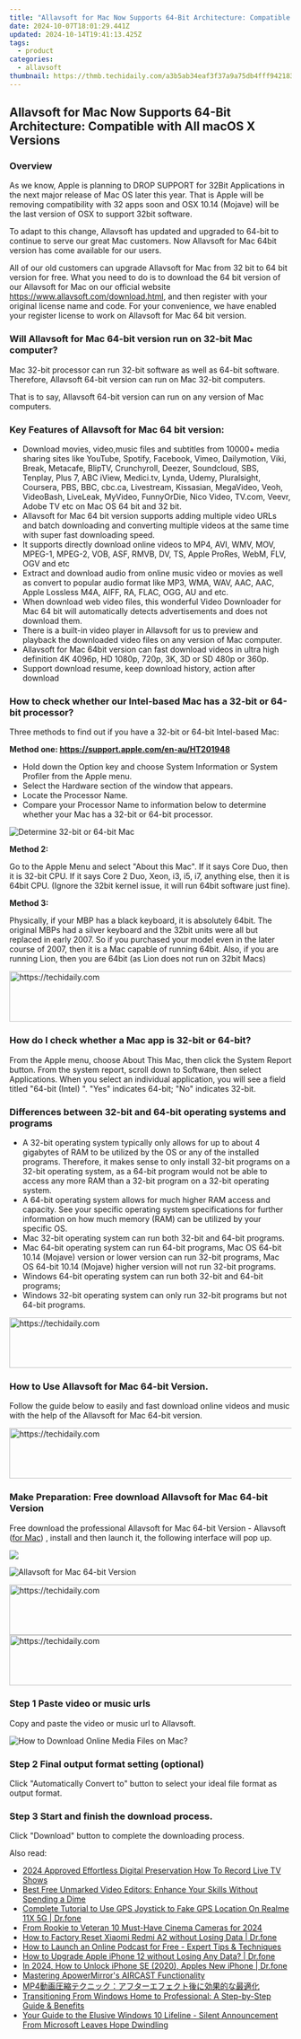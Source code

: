 ```yaml
---
title: "Allavsoft for Mac Now Supports 64-Bit Architecture: Compatible with All macOS X Versions"
date: 2024-10-07T18:01:29.441Z
updated: 2024-10-14T19:41:13.425Z
tags:
  - product
categories:
  - allavsoft
thumbnail: https://thmb.techidaily.com/a3b5ab34eaf3f37a9a75db4fff942183c1ae755ba8565a3523ea779e463db4b2.jpg
---
```


## Allavsoft for Mac Now Supports 64-Bit Architecture: Compatible with All macOS X Versions

### Overview

As we know, Apple is planning to DROP SUPPORT for 32Bit Applications in the next major release of Mac OS later this year. That is Apple will be removing compatibility with 32 apps soon and OSX 10.14 (Mojave) will be the last version of OSX to support 32bit software.

To adapt to this change, Allavsoft has updated and upgraded to 64-bit to continue to serve our great Mac customers. Now Allavsoft for Mac 64bit version has come available for our users.

All of our old customers can upgrade Allavsoft for Mac from 32 bit to 64 bit version for free. What you need to do is to download the 64 bit version of our Allavsoft for Mac on our official website [](https://tools.techidaily.com/allavsoft/products/)<https://www.allavsoft.com/download.html>, and then register with your original license name and code. For your convenience, we have enabled your register license to work on Allavsoft for Mac 64 bit version.

### Will Allavsoft for Mac 64-bit version run on 32-bit Mac computer?

Mac 32-bit processor can run 32-bit software as well as 64-bit software. Therefore, Allavsoft 64-bit version can run on Mac 32-bit computers.

That is to say, Allavsoft 64-bit version can run on any version of Mac computers.

### Key Features of Allavsoft for Mac 64 bit version:

* Download movies, video,music files and subtitles from 10000+ media sharing sites like YouTube, Spotify, Facebook, Vimeo, Dailymotion, Viki, Break, Metacafe, BlipTV, Crunchyroll, Deezer, Soundcloud, SBS, Tenplay, Plus 7, ABC iView, Medici.tv, Lynda, Udemy, Pluralsight, Coursera, PBS, BBC, cbc.ca, Livestream, Kissasian, MegaVideo, Veoh, VideoBash, LiveLeak, MyVideo, FunnyOrDie, Nico Video, TV.com, Veevr, Adobe TV etc on Mac OS 64 bit and 32 bit.
* Allavsoft for Mac 64 bit version supports adding multiple video URLs and batch downloading and converting multiple videos at the same time with super fast downloading speed.
* It supports directly download online videos to MP4, AVI, WMV, MOV, MPEG-1, MPEG-2, VOB, ASF, RMVB, DV, TS, Apple ProRes, WebM, FLV, OGV and etc
* Extract and download audio from online music video or movies as well as convert to popular audio format like MP3, WMA, WAV, AAC, AAC, Apple Lossless M4A, AIFF, RA, FLAC, OGG, AU and etc.
* When download web video files, this wonderful Video Downloader for Mac 64 bit will automatically detects advertisements and does not download them.
* There is a built-in video player in Allavsoft for us to preview and playback the downloaded video files on any version of Mac computer.
* Allavsoft for Mac 64bit version can fast download videos in ultra high definition 4K 4096p, HD 1080p, 720p, 3K, 3D or SD 480p or 360p.
* Support download resume, keep download history, action after download

### How to check whether our Intel-based Mac has a 32-bit or 64-bit processor?

Three methods to find out if you have a 32-bit or 64-bit Intel-based Mac:

**Method one: [](https://support.apple.com/en-au/HT201948)<https://support.apple.com/en-au/HT201948>**

* Hold down the Option key and choose System Information or System Profiler from the Apple menu.
* Select the Hardware section of the window that appears.
* Locate the Processor Name.
* Compare your Processor Name to information below to determine whether your Mac has a 32-bit or 64-bit processor.

![Determine 32-bit or 64-bit Mac](https://www.allavsoft.com//kb.inmusicbrands.com/media/images/numark/other_32_vs_64bit_comparison.jpg)

**Method 2:**

Go to the Apple Menu and select "About this Mac". If it says Core Duo, then it is 32-bit CPU. If it says Core 2 Duo, Xeon, i3, i5, i7, anything else, then it is 64bit CPU. (Ignore the 32bit kernel issue, it will run 64bit software just fine).

**Method 3:**

Physically, if your MBP has a black keyboard, it is absolutely 64bit. The original MBPs had a silver keyboard and the 32bit units were all but replaced in early 2007\. So if you purchased your model even in the later course of 2007, then it is a Mac capable of running 64bit. Also, if you are running Lion, then you are 64bit (as Lion does not run on 32bit Macs)

<!-- affiliate ads begin -->
<a href="https://aligracehair.sjv.io/c/5597632/2135375/19272" target="_top" id="2135375">
  <img src="//a.impactradius-go.com/display-ad/19272-2135375" border="0" alt="https://techidaily.com" width="728" height="90"/>
</a>
<img height="0" width="0" src="https://aligracehair.sjv.io/i/5597632/2135375/19272" style="position:absolute;visibility:hidden;" border="0" />
<!-- affiliate ads end -->

### How do I check whether a Mac app is 32-bit or 64-bit?

From the Apple menu, choose About This Mac, then click the System Report button. From the system report, scroll down to Software, then select Applications. When you select an individual application, you will see a field titled "64-bit (Intel) ". "Yes" indicates 64-bit; "No" indicates 32-bit.

### Differences between 32-bit and 64-bit operating systems and programs

* A 32-bit operating system typically only allows for up to about 4 gigabytes of RAM to be utilized by the OS or any of the installed programs. Therefore, it makes sense to only install 32-bit programs on a 32-bit operating system, as a 64-bit program would not be able to access any more RAM than a 32-bit program on a 32-bit operating system.
* A 64-bit operating system allows for much higher RAM access and capacity. See your specific operating system specifications for further information on how much memory (RAM) can be utilized by your specific OS.
* Mac 32-bit operating system can run both 32-bit and 64-bit programs.
* Mac 64-bit operating system can run 64-bit programs, Mac OS 64-bit 10.14 (Mojave) version or lower version can run 32-bit programs, Mac OS 64-bit 10.14 (Mojave) higher version will not run 32-bit programs.
* Windows 64-bit operating system can run both 32-bit and 64-bit programs;
* Windows 32-bit operating system can only run 32-bit programs but not 64-bit programs.

<!-- affiliate ads begin -->
<a href="https://appsumo.8odi.net/c/5597632/2082535/7443" target="_top" id="2082535">
  <img src="//a.impactradius-go.com/display-ad/7443-2082535" border="0" alt="https://techidaily.com" width="728" height="90"/>
</a>
<img height="0" width="0" src="https://appsumo.8odi.net/i/5597632/2082535/7443" style="position:absolute;visibility:hidden;" border="0" />
<!-- affiliate ads end -->

### How to Use Allavsoft for Mac 64-bit Version.

Follow the guide below to easily and fast download online videos and music with the help of the Allavsoft for Mac 64-bit version.

<!-- affiliate ads begin -->
<a href="https://appsumo.8odi.net/c/5597632/2151870/7443" target="_top" id="2151870">
  <img src="//a.impactradius-go.com/display-ad/7443-2151870" border="0" alt="https://techidaily.com" width="728" height="90"/>
</a>
<img height="0" width="0" src="https://appsumo.8odi.net/i/5597632/2151870/7443" style="position:absolute;visibility:hidden;" border="0" />
<!-- affiliate ads end -->

### Make Preparation: Free download Allavsoft for Mac 64-bit Version

Free download the professional Allavsoft for Mac 64-bit Version - Allavsoft ([for Mac](https://tools.techidaily.com/allavsoft/products/)) , install and then launch it, the following interface will pop up.

[![](https://www.allavsoft.com/how-to/../images/how-to/free-download-mac.jpg)](https://tools.techidaily.com/allavsoft/products/)

![Allavsoft for Mac 64-bit Version](https://www.allavsoft.com/how-to/../images/allavsoft-mac/screen-shot-600.jpg)

<!-- affiliate ads begin -->
<a href="https://aligracehair.sjv.io/c/5597632/1884021/19272" target="_top" id="1884021">
  <img src="//a.impactradius-go.com/display-ad/19272-1884021" border="0" alt="https://techidaily.com" width="728" height="90"/>
</a>
<img height="0" width="0" src="https://aligracehair.sjv.io/i/5597632/1884021/19272" style="position:absolute;visibility:hidden;" border="0" />
<!-- affiliate ads end -->

<!-- affiliate ads begin -->
<a href="https://appsumo.8odi.net/c/5597632/2068412/7443" target="_top" id="2068412">
  <img src="//a.impactradius-go.com/display-ad/7443-2068412" border="0" alt="https://techidaily.com" width="728" height="90"/>
</a>
<img height="0" width="0" src="https://appsumo.8odi.net/i/5597632/2068412/7443" style="position:absolute;visibility:hidden;" border="0" />
<!-- affiliate ads end -->

### Step 1 Paste video or music urls

Copy and paste the video or music url to Allavsoft.

![How to Download Online Media Files on Mac?](https://www.allavsoft.com/how-to/../images/how-to/freemake-video-downloader-for-mac-alternative/how-to-use-freemake-video-downloader-alternative-for-mac-windows.jpg)

### Step 2 Final output format setting (optional)

Click "Automatically Convert to" button to select your ideal file format as output format.

### Step 3 Start and finish the download process.

Click "Download" button to complete the downloading process.

<ins class="adsbygoogle"
     style="display:block"
     data-ad-format="autorelaxed"
     data-ad-client="ca-pub-7571918770474297"
     data-ad-slot="1223367746"></ins>

<ins class="adsbygoogle"
     style="display:block"
     data-ad-client="ca-pub-7571918770474297"
     data-ad-slot="8358498916"
     data-ad-format="auto"
     data-full-width-responsive="true"></ins>

<span class="atpl-alsoreadstyle">Also read:</span>
<div><ul>
<li><a href="https://digital-screen-recording.techidaily.com/2024-approved-effortless-digital-preservation-how-to-record-live-tv-shows/"><u>2024 Approved Effortless Digital Preservation How To Record Live TV Shows</u></a></li>
<li><a href="https://win-special.techidaily.com/best-free-unmarked-video-editors-enhance-your-skills-without-spending-a-dime/"><u>Best Free Unmarked Video Editors: Enhance Your Skills Without Spending a Dime</u></a></li>
<li><a href="https://fake-location.techidaily.com/complete-tutorial-to-use-gps-joystick-to-fake-gps-location-on-realme-11x-5g-drfone-by-drfone-virtual-android/"><u>Complete Tutorial to Use GPS Joystick to Fake GPS Location On Realme 11X 5G | Dr.fone</u></a></li>
<li><a href="https://article-tips.techidaily.com/from-rookie-to-veteran-10-must-have-cinema-cameras-for-2024/"><u>From Rookie to Veteran 10 Must-Have Cinema Cameras for 2024</u></a></li>
<li><a href="https://techidaily.com/how-to-factory-reset-xiaomi-redmi-a2-without-losing-data-drfone-by-drfone-reset-android-reset-android/"><u>How to Factory Reset Xiaomi Redmi A2 without Losing Data | Dr.fone</u></a></li>
<li><a href="https://win-special.techidaily.com/how-to-launch-an-online-podcast-for-free-expert-tips-and-techniques/"><u>How to Launch an Online Podcast for Free - Expert Tips & Techniques</u></a></li>
<li><a href="https://techidaily.com/how-to-upgrade-apple-iphone-12-without-losing-any-data-drfone-by-drfone-ios-system-repair-ios-system-repair/"><u>How to Upgrade Apple iPhone 12 without Losing Any Data? | Dr.fone</u></a></li>
<li><a href="https://iphone-unlock.techidaily.com/in-2024-how-to-unlock-iphone-se-2020-apples-new-iphone-drfone-by-drfone-ios/"><u>In 2024, How to Unlock iPhone SE (2020), Apples New iPhone | Dr.fone</u></a></li>
<li><a href="https://win-special.techidaily.com/mastering-apowermirrors-aircast-functionality/"><u>Mastering ApowerMirror's AIRCAST Functionality</u></a></li>
<li><a href="https://some-approaches.techidaily.com/1726029943325-mp4/"><u>MP4動画圧縮テクニック：アフターエフェクト後に効果的な最適化</u></a></li>
<li><a href="https://win-special.techidaily.com/transitioning-from-windows-home-to-professional-a-step-by-step-guide-and-benefits/"><u>Transitioning From Windows Home to Professional: A Step-by-Step Guide & Benefits</u></a></li>
<li><a href="https://win-special.techidaily.com/your-guide-to-the-elusive-windows-10-lifeline-silent-announcement-from-microsoft-leaves-hope-dwindling/"><u>Your Guide to the Elusive Windows 10 Lifeline - Silent Announcement From Microsoft Leaves Hope Dwindling</u></a></li>
</ul></div>

